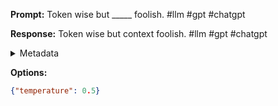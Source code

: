 **Prompt:**
Token wise but _____ foolish. #llm #gpt #chatgpt

**Response:**
Token wise but context foolish. #llm #gpt #chatgpt

<details><summary>Metadata</summary>

- Duration: 874 ms
- Datetime: 2023-09-02T22:20:33.513677
- Model: gpt-3.5-turbo-0613

</details>

**Options:**
```json
{"temperature": 0.5}
```

